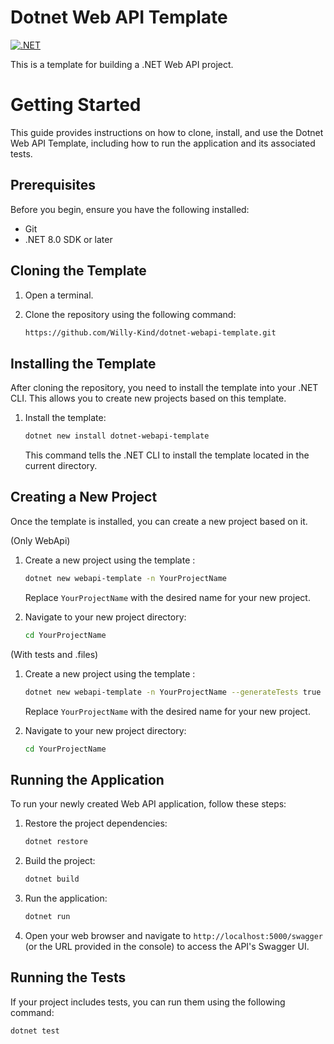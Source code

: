 # Dotnet Web API Template

[![.NET](https://github.com/Willy-Kind/dotnet-api-template/actions/workflows/dotnet.yml/badge.svg)](https://github.com/Willy-Kind/dotnet-api-template/actions/workflows/dotnet.yml)

This is a template for building a .NET Web API project.

# Getting Started

This guide provides instructions on how to clone, install, and use the Dotnet Web API Template, including how to run the application and its associated tests.

## Prerequisites

Before you begin, ensure you have the following installed:
- Git
- .NET 8.0 SDK or later

## Cloning the Template

1. Open a terminal.
2. Clone the repository using the following command:
   
    ```bash
    https://github.com/Willy-Kind/dotnet-webapi-template.git
    ```
   
## Installing the Template

After cloning the repository, you need to install the template into your .NET CLI. This allows you to create new projects based on this template.

1. Install the template:

    ```bash
    dotnet new install dotnet-webapi-template 
    ```

    This command tells the .NET CLI to install the template located in the current directory.

## Creating a New Project

Once the template is installed, you can create a new project based on it.

(Only WebApi)
1. Create a new project using the template :

    ```bash
    dotnet new webapi-template -n YourProjectName
    ```

    Replace `YourProjectName` with the desired name for your new project.

2. Navigate to your new project directory:

    ```bash
    cd YourProjectName
    ```

(With tests and .files)
1. Create a new project using the template :

    ```bash
    dotnet new webapi-template -n YourProjectName --generateTests true
    ```

    Replace `YourProjectName` with the desired name for your new project.

2. Navigate to your new project directory:

    ```bash
    cd YourProjectName
    ```

## Running the Application

To run your newly created Web API application, follow these steps:

1. Restore the project dependencies:

    ```bash
    dotnet restore
    ```

2. Build the project:

    ```bash
    dotnet build
    ```

3. Run the application:

    ```bash
    dotnet run
    ```

4. Open your web browser and navigate to `http://localhost:5000/swagger` (or the URL provided in the console) to access the API's Swagger UI.

## Running the Tests

If your project includes tests, you can run them using the following command:

```bash
dotnet test
```
